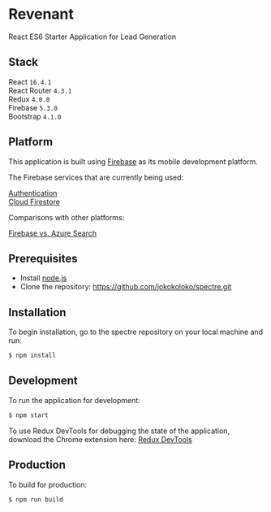 # Revenant

React ES6 Starter Application for Lead Generation

## Stack

React `16.4.1`</br >
React Router `4.3.1`</br >
Redux `4.0.0`</br >
Firebase `5.3.0`</br >
Bootstrap `4.1.0`

## Platform

This application is built using [Firebase](https://firebase.google.com/) as its mobile development platform.

The Firebase services that are currently being used:

[Authentication](https://firebase.google.com/docs/auth)</br >
[Cloud Firestore](https://firebase.google.com/docs/firestore)

Comparisons with other platforms:

[Firebase vs. Azure Search](http://db-engines.com/en/system/Firebase+Realtime+Database%3BMicrosoft+Azure+Search)

## Prerequisites

-   Install [node.js](http://nodejs.org/)
-   Clone the repository: https://github.com/jokokoloko/spectre.git

## Installation

To begin installation, go to the spectre repository on your local machine and run:

```sh
$ npm install
```

## Development

To run the application for development:

```sh
$ npm start
```

To use Redux DevTools for debugging the state of the application, download the Chrome extension here: [Redux DevTools](https://chrome.google.com/webstore/detail/redux-devtools/lmhkpmbekcpmknklioeibfkpmmfibljd/related?hl=en)

## Production

To build for production:

```sh
$ npm run build
```
